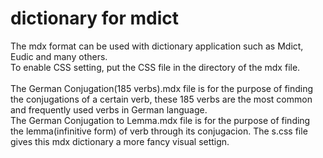 # dictionary for mdict
The mdx format can be used with dictionary application such as Mdict, Eudic and many others. <br>
To enable CSS setting, put the CSS file in the directory of the mdx file. <br> <br>
The German Conjugation(185 verbs).mdx file is for the purpose of finding the conjugations of a certain verb, these 185 verbs are the most common and frequently used verbs in German language. <br>
The German Conjugation to Lemma.mdx file is for the purpose of finding the lemma(infinitive form) of verb through its conjugacion. The s.css file gives this mdx dictionary a more fancy visual settign. 
